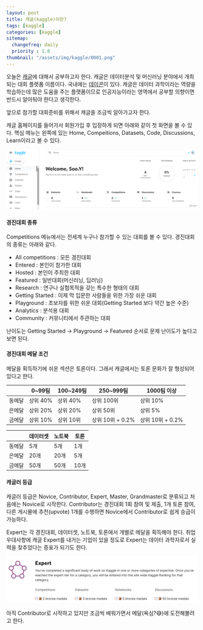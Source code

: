 ```yaml
---
layout: post
title: 캐글(kaggle)이란?
tags: [kaggle]
categories: [kaggle]
sitemap:
  changefreq: daily
  priority : 1.0
thumbnail: "/assets/img/kaggle/0001.png"
---
```

오늘은 [캐글](https://www.kaggle.com/)에 대해서 공부하고자 한다. 캐글은 데이터분석 및 머신러닝 분야에서 개최되는 대회 플랫폼 이름이다. 국내에는 [데이콘](https://dacon.io/)이 있다. 캐글은 데이터 과학이라는 역량을 학습하는데 많은 도움을 주는 플랫폼이므로 인공지능이라는 영역에서 공부할 의향이면 반드시 알아둬야 한다고 생각한다.  

앞으로 참가할 대회준비를 위해서 캐글을 조금씩 알아가고자 한다.

캐글 홈페이지를 들어가서 회원가입 후 입장하게 되면 아래와 같이 첫 화면을 볼 수 있다. 핵심 메뉴는 왼쪽에 있는 Home, Compeitions, Datasets, Code, Discussions, Learn이라고 볼 수 있다.

![그림](/assets/img/kaggle/0001.png)

#### 경진대회 종류  
Competitions 메뉴에서는 전세계 누구나 참가할 수 있는 대회를 볼 수 있다. 경진대회의 종류는 아래와 같다.
+ All competitions : 모든 경진대회
+ Entered : 본인이 참가한 대회
+ Hosted : 본인이 주최한 대회
+ Featured : 일반대회(머신러닝, 딥러닝)
+ Research : 연구나 실험목적을 갖는 특수한 형태의 대회
+ Getting Started : 이제 막 입문한 사람들을 위한 가장 쉬운 대회
+ Playground : 초보자를 위한 쉬운 대회(Getting Started 보다 약간 높은 수준)
+ Analytics : 분석용 대회
+ Community : 커뮤니티에서 주관하는 대회

난이도는 Getting Started -> Playground -> Featured 순서로 문제 난이도가 높다고 보면 된다.  

#### 경진대회 메달 조건

메달을 획득하기에 쉬운 섹션은 토론이다. 그래서 캐글에서는 토론 문화가 잘 형성되어 있다고 한다.  

|   |0~99팀 |100~249팀   |250~999팀   |1000팀 이상   |
|---|---|---|---|---|
|동메달   |상위 40%   |상위 40%   |상위 100위   |상위 10%   |
|은메달   |상위 20%   |상위 20%   |상위 50위   |상위 5%   |
|금메달   |상위 10%   |상위 10위   |상위 10위 + 0.2%   |상위 10위 + 0.2%   |


|   |데이터셋 |노트북   |토론   |
|---|---|---|---|
|동메달   |5개   |5개   |1개   |
|은메달   |20개   |20개   |5개   |
|금메달   |50개   |50개   |10개   |

#### 캐글러 등급

캐글러 등급은 Novice, Contributor, Expert, Master, Grandmaster로 분류되고 처음에는 Novice로 시작한다. Contributor는 경진대회 1회 참여 및 제출, 1개 토론 참여, 다른 게시물에 추천(upvote) 1개를 수행하면 Novice에서 Contributor로 쉽게 승급이 가능하다.  

Expert는 각 경진대회, 데이터셋, 노트북, 토론에서 개별로 메달을 획득해야 한다. 취업 우대사항에 캐글 Expert를 내거는 기업이 있을 정도로 Expert는 데이터 과학자로서 실력을 찾추었다는 증표가 되기도 한다.

![그림](/assets/img/kaggle/0003.png)

아직 Contributor로 시작하고 있지만 조금씩 배워가면서 메달(욕심?😅)에 도전해볼려고 한다. 